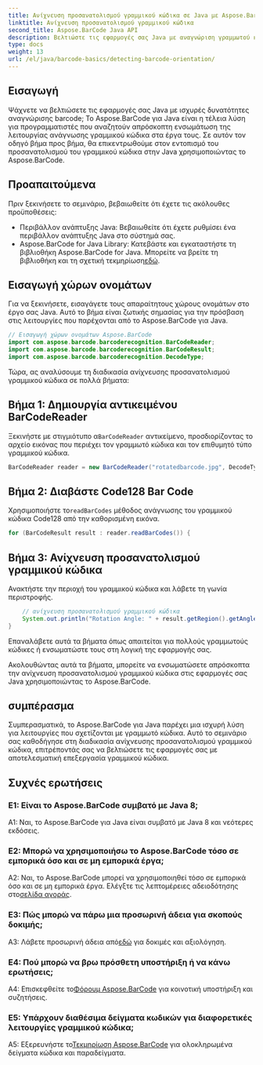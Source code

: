 ```yaml
---
title: Ανίχνευση προσανατολισμού γραμμικού κώδικα σε Java με Aspose.BarCode
linktitle: Ανίχνευση προσανατολισμού γραμμικού κώδικα
second_title: Aspose.BarCode Java API
description: Βελτιώστε τις εφαρμογές σας Java με αναγνώριση γραμμωτού κώδικα χρησιμοποιώντας το Aspose.BarCode για Java. Ακολουθήστε τον βήμα προς βήμα οδηγό μας για να εντοπίσετε εύκολα τον προσανατολισμό του γραμμικού κώδικα.
type: docs
weight: 13
url: /el/java/barcode-basics/detecting-barcode-orientation/
---
```

## Εισαγωγή

Ψάχνετε να βελτιώσετε τις εφαρμογές σας Java με ισχυρές δυνατότητες αναγνώρισης barcode; Το Aspose.BarCode για Java είναι η τέλεια λύση για προγραμματιστές που αναζητούν απρόσκοπτη ενσωμάτωση της λειτουργίας ανάγνωσης γραμμικού κώδικα στα έργα τους. Σε αυτόν τον οδηγό βήμα προς βήμα, θα επικεντρωθούμε στον εντοπισμό του προσανατολισμού του γραμμικού κώδικα στην Java χρησιμοποιώντας το Aspose.BarCode.

## Προαπαιτούμενα

Πριν ξεκινήσετε το σεμινάριο, βεβαιωθείτε ότι έχετε τις ακόλουθες προϋποθέσεις:

- Περιβάλλον ανάπτυξης Java: Βεβαιωθείτε ότι έχετε ρυθμίσει ένα περιβάλλον ανάπτυξης Java στο σύστημά σας.
-  Aspose.BarCode for Java Library: Κατεβάστε και εγκαταστήστε τη βιβλιοθήκη Aspose.BarCode for Java. Μπορείτε να βρείτε τη βιβλιοθήκη και τη σχετική τεκμηρίωση[εδώ](https://releases.aspose.com/barcode/java/).

## Εισαγωγή χώρων ονομάτων

Για να ξεκινήσετε, εισαγάγετε τους απαραίτητους χώρους ονομάτων στο έργο σας Java. Αυτό το βήμα είναι ζωτικής σημασίας για την πρόσβαση στις λειτουργίες που παρέχονται από το Aspose.BarCode για Java.

```java
// Εισαγωγή χώρων ονομάτων Aspose.BarCode
import com.aspose.barcode.barcoderecognition.BarCodeReader;
import com.aspose.barcode.barcoderecognition.BarCodeResult;
import com.aspose.barcode.barcoderecognition.DecodeType;
```

Τώρα, ας αναλύσουμε τη διαδικασία ανίχνευσης προσανατολισμού γραμμικού κώδικα σε πολλά βήματα:

## Βήμα 1: Δημιουργία αντικειμένου BarCodeReader

 Ξεκινήστε με στιγμιότυπο α`BarCodeReader` αντικείμενο, προσδιορίζοντας το αρχείο εικόνας που περιέχει τον γραμμωτό κώδικα και τον επιθυμητό τύπο γραμμικού κώδικα.

```java
BarCodeReader reader = new BarCodeReader("rotatedbarcode.jpg", DecodeType.CODE_128);
```

## Βήμα 2: Διαβάστε Code128 Bar Code

 Χρησιμοποιήστε το`readBarCodes` μέθοδος ανάγνωσης του γραμμικού κώδικα Code128 από την καθορισμένη εικόνα.

```java
for (BarCodeResult result : reader.readBarCodes()) {
```

## Βήμα 3: Ανίχνευση προσανατολισμού γραμμικού κώδικα

Ανακτήστε την περιοχή του γραμμικού κώδικα και λάβετε τη γωνία περιστροφής.

```java
    // ανίχνευση προσανατολισμού γραμμικού κώδικα
    System.out.println("Rotation Angle: " + result.getRegion().getAngle());
}
```

Επαναλάβετε αυτά τα βήματα όπως απαιτείται για πολλούς γραμμωτούς κώδικες ή ενσωματώστε τους στη λογική της εφαρμογής σας.

Ακολουθώντας αυτά τα βήματα, μπορείτε να ενσωματώσετε απρόσκοπτα την ανίχνευση προσανατολισμού γραμμικού κώδικα στις εφαρμογές σας Java χρησιμοποιώντας το Aspose.BarCode.

## συμπέρασμα

Συμπερασματικά, το Aspose.BarCode για Java παρέχει μια ισχυρή λύση για λειτουργίες που σχετίζονται με γραμμωτό κώδικα. Αυτό το σεμινάριο σας καθοδήγησε στη διαδικασία ανίχνευσης προσανατολισμού γραμμικού κώδικα, επιτρέποντάς σας να βελτιώσετε τις εφαρμογές σας με αποτελεσματική επεξεργασία γραμμικού κώδικα.

## Συχνές ερωτήσεις

### Ε1: Είναι το Aspose.BarCode συμβατό με Java 8;

A1: Ναι, το Aspose.BarCode για Java είναι συμβατό με Java 8 και νεότερες εκδόσεις.

### Ε2: Μπορώ να χρησιμοποιήσω το Aspose.BarCode τόσο σε εμπορικά όσο και σε μη εμπορικά έργα;

 A2: Ναι, το Aspose.BarCode μπορεί να χρησιμοποιηθεί τόσο σε εμπορικά όσο και σε μη εμπορικά έργα. Ελέγξτε τις λεπτομέρειες αδειοδότησης στο[σελίδα αγοράς](https://purchase.aspose.com/buy).

### Ε3: Πώς μπορώ να πάρω μια προσωρινή άδεια για σκοπούς δοκιμής;

 A3: Λάβετε προσωρινή άδεια από[εδώ](https://purchase.aspose.com/temporary-license/) για δοκιμές και αξιολόγηση.

### Ε4: Πού μπορώ να βρω πρόσθετη υποστήριξη ή να κάνω ερωτήσεις;

 A4: Επισκεφθείτε το[Φόρουμ Aspose.BarCode](https://forum.aspose.com/c/barcode/13) για κοινοτική υποστήριξη και συζητήσεις.

### Ε5: Υπάρχουν διαθέσιμα δείγματα κωδικών για διαφορετικές λειτουργίες γραμμικού κώδικα;

 A5: Εξερευνήστε το[Τεκμηρίωση Aspose.BarCode](https://reference.aspose.com/barcode/java/) για ολοκληρωμένα δείγματα κώδικα και παραδείγματα.